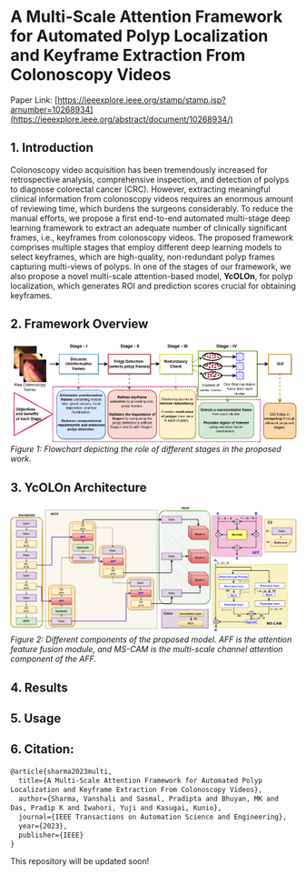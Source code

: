 # A Multi-Scale Attention Framework for Automated Polyp Localization and Keyframe Extraction From Colonoscopy Videos

Paper Link: [https://ieeexplore.ieee.org/stamp/stamp.jsp?arnumber=10268934](https://ieeexplore.ieee.org/abstract/document/10268934/)

## 1. Introduction
Colonoscopy video acquisition has been tremendously increased for retrospective analysis, comprehensive inspection, and detection of polyps to diagnose colorectal cancer (CRC). However, extracting meaningful clinical information from
colonoscopy videos requires an enormous amount of reviewing time, which burdens the surgeons considerably. To reduce the manual efforts, we propose a first end-to-end automated multi-stage deep learning framework to extract an adequate number of clinically significant frames, i.e., keyframes from colonoscopy videos. The proposed framework comprises multiple stages that employ different deep learning models to select keyframes, which are high-quality, non-redundant polyp frames capturing multi-views of polyps. In one of the stages of our framework, we also propose a novel multi-scale attention-based model, **YcOLOn**, for polyp localization, which generates ROI and prediction scores crucial for obtaining keyframes. 

## 2. Framework Overview
![Flowchart depicting the role of different stages in the proposed work](figures/framework.png)
*Figure 1:  Flowchart depicting the role of different stages in the proposed work.*

## 3. YcOLOn Architecture
![Different components of the proposed model.](figures/YcOLOn.png)
*Figure 2: Different components of the proposed model. AFF is the attention feature fusion module, and MS-CAM is the multi-scale channel attention component of the AFF.*

## 4. Results


## 5. Usage

## 6. Citation:
```
@article{sharma2023multi,
  title={A Multi-Scale Attention Framework for Automated Polyp Localization and Keyframe Extraction From Colonoscopy Videos},
  author={Sharma, Vanshali and Sasmal, Pradipta and Bhuyan, MK and Das, Pradip K and Iwahori, Yuji and Kasugai, Kunio},
  journal={IEEE Transactions on Automation Science and Engineering},
  year={2023},
  publisher={IEEE}
}
```

This repository will be updated soon!
